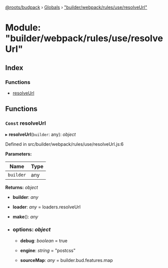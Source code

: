 [@roots/budpack](../README.md) › [Globals](../globals.md) › ["builder/webpack/rules/use/resolveUrl"](_builder_webpack_rules_use_resolveurl_.md)

# Module: "builder/webpack/rules/use/resolveUrl"

## Index

### Functions

* [resolveUrl](_builder_webpack_rules_use_resolveurl_.md#const-resolveurl)

## Functions

### `Const` resolveUrl

▸ **resolveUrl**(`builder`: any): *object*

Defined in src/builder/webpack/rules/use/resolveUrl.js:6

**Parameters:**

Name | Type |
------ | ------ |
`builder` | any |

**Returns:** *object*

* **builder**: *any*

* **loader**: *any* = loaders.resolveUrl

* **make**(): *any*

* ### **options**: *object*

  * **debug**: *boolean* = true

  * **engine**: *string* = "postcss"

  * **sourceMap**: *any* = builder.bud.features.map
